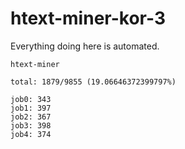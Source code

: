 # htext-miner-kor-3

Everything doing here is automated.

```
htext-miner

total: 1879/9855 (19.06646372399797%)

job0: 343
job1: 397
job2: 367
job3: 398
job4: 374
```